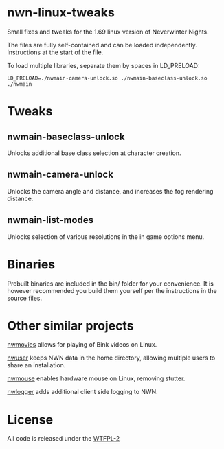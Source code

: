 # nwn-linux-tweaks

Small fixes and tweaks for the 1.69 linux version of Neverwinter Nights.

The files are fully self-contained and can be loaded independently. Instructions at the start of the file.

To load multiple libraries, separate them by spaces in LD_PRELOAD:

    LD_PRELOAD=./nwmain-camera-unlock.so ./nwmain-baseclass-unlock.so ./nwmain

# Tweaks

## nwmain-baseclass-unlock

Unlocks additional base class selection at character creation.

## nwmain-camera-unlock

Unlocks the camera angle and distance, and increases the fog rendering distance.

## nwmain-list-modes

Unlocks selection of various resolutions in the in game options menu.

# Binaries

Prebuilt binaries are included in the bin/ folder for your convenience. It is however recommended you build them yourself per the instructions in the source files.

# Other similar projects

[nwmovies](https://github.com/nwnlinux/nwmovies) allows for playing of Bink videos on Linux.

[nwuser](https://github.com/nwnlinux/nwuser) keeps NWN data in the home directory, allowing multiple users to share an installation.

[nwmouse](https://github.com/nwnlinux/nwmouse) enables hardware mouse on Linux, removing stutter.

[nwlogger](https://github.com/nwnlinux/nwlogger) adds additional client side logging to NWN.


# License

All code is released under the [WTFPL-2](http://wtfpl2.com/)

